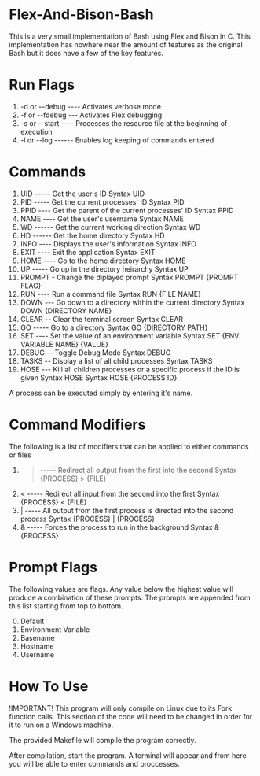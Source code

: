# Flex-And-Bison-Bash
This is a very small implementation of Bash using Flex and Bison in C. This implementation has nowhere near the amount of features as the original Bash but it does have a few of the key features.

# Run Flags
1. -d or --debug ---- Activates verbose mode
2. -f or --fdebug --- Activates Flex debugging
3. -s or --start ---- Processes the resource file at the beginning of execution
4. -l or --log ------ Enables log keeping of commands entered

# Commands
1. UID ----- Get the user's ID
  Syntax UID
2. PID ----- Get the current processes' ID
  Syntax PID
3. PPID ---- Get the parent of the current processes' ID
  Syntax PPID
4. NAME ---- Get the user's username
  Syntax NAME
5. WD ------ Get the current working direction
  Syntax WD
6. HD ------ Get the home directory
  Syntax HD
7. INFO ---- Displays the user's information
  Syntax INFO
8. EXIT ---- Exit the application
  Syntax EXIT
9. HOME ---- Go to the home directory
  Syntax HOME
10. UP ----- Go up in the directory heirarchy
  Syntax UP
11. PROMPT - Change the diplayed prompt
  Syntax PROMPT {PROMPT FLAG}
12. RUN ---- Run a command file
  Syntax RUN {FILE NAME}
13. DOWN --- Go down to a directory within the current directory
  Syntax DOWN {DIRECTORY NAME}
14. CLEAR -- Clear the terminal screen
  Syntax CLEAR
15. GO ----- Go to a directory
  Syntax GO {DIRECTORY PATH}
16. SET ---- Set the value of an environment variable
  Syntax SET {ENV. VARIABLE NAME} {VALUE}
17. DEBUG -- Toggle Debug Mode
  Syntax DEBUG
18. TASKS -- Display a list of all child processes
  Syntax TASKS
19. HOSE --- Kill all children processes or a specific process if the ID is given
  Syntax  HOSE
  Syntax  HOSE {PROCESS ID}

A process can be executed simply by entering it's name.

# Command Modifiers
The following is a list of modifiers that can be applied to either commands or files

1. > ----- Redirect all output from the first into the second
  Syntax  {PROCESS} > {FILE}
2. < ----- Redirect all input from the second into the first
  Syntax  {PROCESS} < {FILE}
3. | ----- All output from the first process is directed into the second process
  Syntax  {PROCESS} | {PROCESS}
4. & ----- Forces the process to run in the background
  Syntax  &{PROCESS}
  
# Prompt Flags
The following values are flags. Any value below the highest value will produce a combination of these prompts. The prompts are appended from this list starting from top to bottom.
  
0. Default
1. Environment Variable
2. Basename
4. Hostname
8. Username

# How To Use
!IMPORTANT!
This program will only compile on Linux due to its Fork function calls. This section of the code will need to be changed in order for it to run on a Windows machine.

The provided Makefile will compile the program correctly.

After compilation, start the program. A terminal will appear and from here you will be able to enter commands and proccesses.
